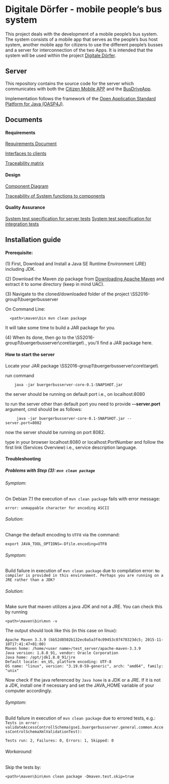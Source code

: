 # Digitale Dörfer - mobile people’s bus system

This project deals with the development of a mobile people’s bus system. The system consists of a mobile app that serves as the people’s bus host system, another mobile app for citizens to use the different people’s busses and a server for interconnection of the two Apps. It is intended that the system will be used within the project [Digitale Dörfer](http://www.digitale-doerfer.de).

## Server ##

This repository contains the source code for the server which communicates with both the [Citizen Mobile APP](https://github.com/GSE-Project/SS2016-group2) and the [BusDriveApp](https://github.com/GSE-Project/SS2016-group3).

Implementation follows the framework of the [Open Application Standard Platform for Java (OASP4J)](http://oasp.github.io/oasp4j/oasp4j_overview.html).

## Documents ##

#### Requirements ####
[Requirements Document](https://docs.google.com/document/d/1E5iwka3XbtIlKH7SrMoKiDbxiYQo_cI9NPrwxsgaUqY/edit?pref=2&pli=1)

[Interfaces to clients](https://github.com/GSE-Project/SS2016-group1/wiki/Server-interfaces)

[Traceability matrix](https://github.com/GSE-Project/SS2016-group1/blob/master/Documentation/Traceability%20matrix.pdf)

#### Design ####
[Component Diagram](https://github.com/GSE-Project/SS2016-group1/blob/master/Documentation/Component%20Diagram.png)

[Traceability of System functions to components](https://github.com/GSE-Project/SS2016-group1/blob/master/Documentation/Traceability%20SF%20to%20components.pdf)

#### Quality Assurance ####
[System test specification for server tests](https://github.com/GSE-Project/SS2016-group1/blob/master/Test/Test%20Cases_reviewed.pdf)
[System test specification for integration tests](https://github.com/GSE-Project/SS2016-group1/blob/master/Test/System%20Test%20cases%20Document%20for%20Integration%20tests.pdf)


## Installation guide ##

#### Prerequisite: ####

(1) First, Download and Install a Java SE Runtime Environment (JRE) including JDK.

(2) Download the Maven zip package from [Downloading Apache Maven]( https://maven.apache.org/download.cgi) and extract it to some directory (keep in mind UAC).

(3) Navigate to the cloned/downloaded folder of the project \SS2016-group1\buergerbusserver

  On Command Line:

      <path>\maven\bin mvn clean package


  It will take some time to build a JAR package for you.

(4) When its done, then go to the \SS2016-group1\buergerbusserver\core\target\ , you'll find a JAR package here.

#### How to start the server ####

Locate your JAR package <path>\SS2016-group1\buergerbusserver\core\target\
 
 run command
 
        java -jar buergerbusserver-core-0.1-SNAPSHOT.jar

 the server should be running on default port i.e., on localhost:8080
 
 to run the server other than default port you need to provide **--server.port** argument, cmd should be as follows:
 
         java -jar buergerbusserver-core-0.1-SNAPSHOT.jar --server.port=8082

 now the server should be running on port 8082.
 
 type in your browser localhost:8080 or localhost:PortNumber and follow the first link (Services Overview) i.e., service description language.

#### Troubleshooting ####

##### Problems with Step (3): `mvn clean package`
###### Symptom: ######
On Debian 7.1 the execution of `mvn clean package` fails with error message:
```
error: unmappable character for encoding ASCII
```

###### Solution: ######
Change the default encoding to `UTF8` via the command:
```
export JAVA_TOOL_OPTIONS=-Dfile.encoding=UTF8
```

###### Symptom: ######
Build failure in execution of `mvn clean package` due to compilation error: `No compiler is provided in this environment. Perhaps you are running on a JRE rather than a JDK?`

###### Solution: ######
Make sure that maven utilizes a java JDK and not a JRE. You can check this by running
```
<path>\maven\bin\mvn -v
```
The output should look like this (in this case on linux):
```
Apache Maven 3.3.9 (bb52d8502b132ec0a5a3f4c09453c07478323dc5; 2015-11-10T17:41:47+01:00)
Maven home: /home/<user name>/test_server/apache-maven-3.3.9
Java version: 1.8.0_91, vendor: Oracle Corporation
Java home: /opt/jdk1.8.0_91/jre
Default locale: en_US, platform encoding: UTF-8
OS name: "linux", version: "3.19.0-59-generic", arch: "amd64", family: "unix"
```
Now check if the java referenced by `Java home` is a JDK or a JRE. If it is not a JDK, install one if necessary and set the JAVA_HOME variable of your computer accordingly.

###### Symptom: ######
Build failure in execution of `mvn clean package` due to errored tests, e.g.: `Tests in error: 
  validateAccessControllSchema(gse1.buergerbusserver.general.common.AccessControlSchemaXmlValidationTest):`
  
  `Tests run: 2, Failures: 0, Errors: 1, Skipped: 0`

###### Workaround: ######
Skip the tests by:
```
<path>\maven\bin\mvn clean package -Dmaven.test.skip=true
```

